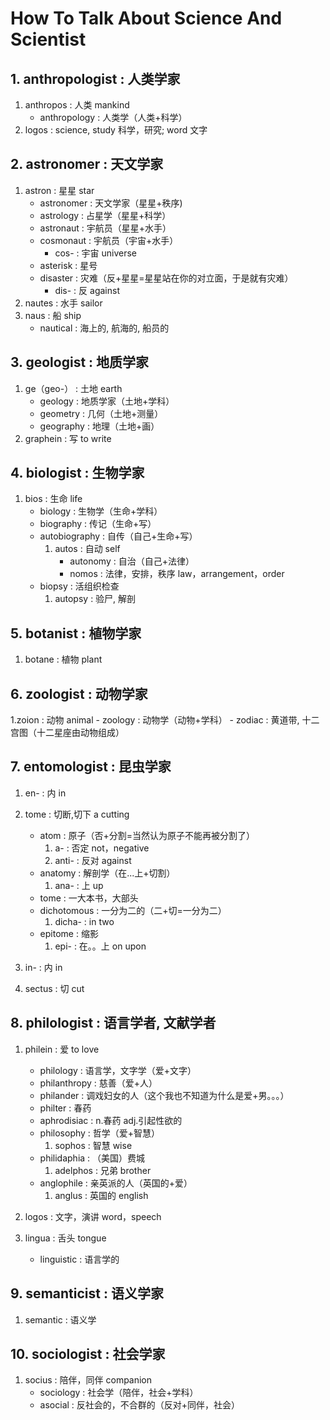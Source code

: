 # How To Talk About Science And Scientist

## 1. anthropologist  : 人类学家

1. anthropos                      	: 人类 mankind
	- anthropology               	: 人类学（人类+科学）
2. logos                           	: science, study 科学，研究; word 文字 

## 2. astronomer      :  天文学家

1. astron                          	: 星星 star
	- astronomer                  	: 天文学家（星星+秩序)
	- astrology                     : 占星学（星星+科学）
	- astronaut                     : 宇航员（星星+水手）
	- cosmonaut                   	: 宇航员（宇宙+水手）
		- cos-                  : 宇宙 universe
	- asterisk                      : 星号
	- disaster                      : 灾难（反+星星=星星站在你的对立面，于是就有灾难）
		- dis-                  : 反 against
2. nautes                           	: 水手 sailor
3. naus                             	: 船 ship
	- nautical                      : 海上的, 航海的, 船员的

## 3. geologist      :    地质学家

1. ge（geo-）			:          土地 earth
	- geology        		: 地质学家（土地+学科）
	- geometry       		: 几何（土地+测量）
	- geography      		: 地理（土地+画）
2. graphein          :         写 to write


## 4. biologist       :     生物学家

1. bios              		:     生命 life
	- biology        		:     生物学（生命+学科）
	- biography      		:     传记（生命+写）
	- autobiography   		:     自传（自己+生命+写）
		1. autos       		:     自动 self
			- autonomy  	:     自治（自己+法律）
			- nomos     	:     法律，安排，秩序  law，arrangement，order
	- biopsy                :      活组织检查
		1. autopsy          :		验尸, 解剖

## 5. botanist        :     植物学家

1. botane            :		植物	plant

## 6. zoologist       :     动物学家

1.zoion               :               动物 animal
	- zoology         :               动物学（动物+学科）
	- zodiac          :               黄道带, 十二宫图（十二星座由动物组成）

## 7. entomologist    :  昆虫学家

1. en-                     : 	内 in
2. tome                    :	切断,切下 a cutting
	- atom                 : 	原子（否+分割=当然认为原子不能再被分割了）
		1. a-              : 	否定 not，negative
		2. anti-           :           反对 against
	- anatomy              :	解剖学（在...上+切割）
		1. ana-            :	上 up
	- tome                 :	一大本书，大部头
	- dichotomous        	:	一分为二的（二+切=一分为二）
		1. dicha-           :	in two
	- epitome               :	缩影
		1. epi-        		:   在。。上 on upon

3. in-                      : 	内 in
4. sectus                   :	切 cut



## 8. philologist     :     语言学者, 文献学者

1. philein              :    		爱 to love
	- philology         :     		语言学，文字学（爱+文字）
	- philanthropy      :   		慈善（爱+人）
	- philander         :   		调戏妇女的人（这个我也不知道为什么是爱+男。。。）
	- philter           :       	春药
	- aphrodisiac       :   		n.春药 adj.引起性欲的
	- philosophy        :   		哲学（爱+智慧）
		1. sophos       :           智慧 wise
	- philidaphia		: 			（美国）费城
		1. adelphos     :         	兄弟 brother
	- anglophile        :   		亲英派的人（英国的+爱）
		1. anglus       :           英国的 english


2. logos                 :   		文字，演讲 word，speech
3. lingua                :   		舌头 tongue
	- linguistic         :      	语言学的


## 9. semanticist      :  语义学家

1. semantic              :		语义学

## 10. sociologist    :   社会学家

1. socius                   :	陪伴，同伴 companion
	- sociology             : 	社会学（陪伴，社会+学科）
	- asocial               : 	反社会的，不合群的（反对+同伴，社会）
